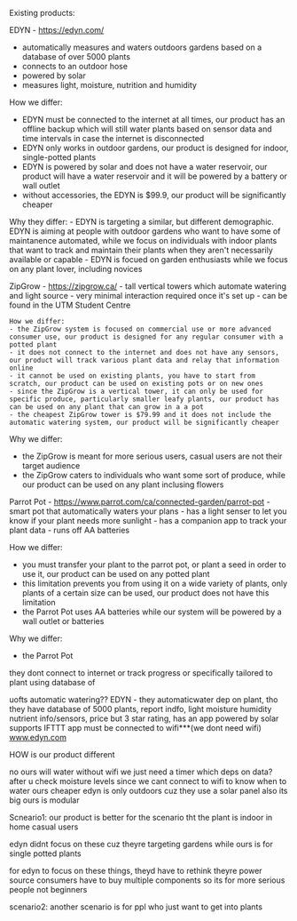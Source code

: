 
Existing products:

EDYN - https://edyn.com/
  - automatically measures and waters outdoors gardens based on a database of over 5000 plants
  - connects to an outdoor hose
  - powered by solar
  - measures light, moisture, nutrition and humidity
  
How we differ:
   - EDYN must be connected to the internet at all times, our product has an offline backup which will still water plants based on    sensor data and time intervals in case the internet is disconnected
   - EDYN only works in outdoor gardens, our product is designed for indoor, single-potted plants
   - EDYN is powered by solar and does not have a water reservoir, our product will have a water reservoir and it will be powered by a battery or wall outlet
   - without accessories, the EDYN is $99.9, our product will be significantly cheaper
   
   
   
Why they differ:
    - EDYN is targeting a similar, but different demographic. EDYN is aiming at people with outdoor gardens who want to have some of maintanence automated, while we focus on individuals with indoor plants that want to track and maintain their plants when they aren't necessarily available or capable
    - EDYN is focued on garden enthusiasts while we focus on any plant lover, including novices
    
    
ZipGrow - https://zipgrow.ca/
    - tall vertical towers which automate watering and light source
    - very minimal interaction required once it's set up
    - can be found in the UTM Student Centre
    
    How we differ:
    - the ZipGrow system is focused on commercial use or more advanced consumer use, our product is designed for any regular consumer with a potted plant
    - it does not connect to the internet and does not have any sensors, our product will track various plant data and relay that information online
    - it cannot be used on existing plants, you have to start from scratch, our product can be used on existing pots or on new ones
    - since the ZipGrow is a vertical tower, it can only be used for specific produce, particularly smaller leafy plants, our product has can be used on any plant that can grow in a a pot
    - the cheapest ZipGrow tower is $79.99 and it does not include the automatic watering system, our product will be significantly cheaper
    
Why we differ:
  - the ZipGrow is meant for more serious users, casual users are not their target audience
  - the ZipGrow caters to individuals who want some sort of produce, while our product can be used on any plant inclusing flowers
    
    
    
    
Parrot Pot - https://www.parrot.com/ca/connected-garden/parrot-pot
    - smart pot that automatically waters your plans
    - has a light senser to let you know if your plant needs more sunlight
    - has a companion app to track your plant data
    - runs off AA batteries
    
How we differ:
  - you must transfer your plant to the parrot pot, or plant a seed in order to use it, our product can be used on any potted plant
  - this limitation prevents you from using it on a wide variety of plants, only plants of a certain size can be used, our product does not have this limitation
  - the Parrot Pot uses AA batteries while our system will be powered by a wall outlet or batteries
  
  
Why we differ:
  - the Parrot Pot 
    
    
  
they dont connect to internet
or track progress
or specifically tailored to plant using database of

uofts automatic watering??
EDYN - they automaticwater dep on plant, tho they have database of 5000 plants, report indfo, light moisture humidity nutrient info/sensors, price
but 3 star rating, has an app
powered by solar
supports IFTTT app
must be connected to wifi***(we dont need wifi)
www.edyn.com


HOW is our product different

no ours will water without wifi we just need a timer
which deps on data?
after u check moisture levels
since we cant connect to wifi to know when to water
ours cheaper
edyn is only outdoors cuz they use a solar panel 
also its big
ours is modular

Scneario1:
our product is better for the scenario tht the plant is indoor
in home casual users

edyn didnt focus on these cuz theyre targeting gardens while ours is for single potted plants

for edyn to focus on these things, theyd have to rethink theyre power source
consumers have to buy multiple components so its for more serious people not beginners

scenario2:
another scenario is for ppl who just want to get into plants







